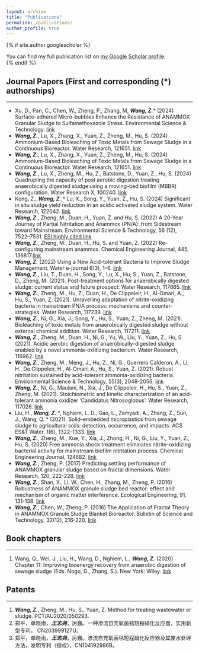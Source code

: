 ```yaml
---
layout: archive
title: "Publications"
permalink: /publications/
author_profile: true
---
```


{% if site.author.googlescholar %}
  <div class="wordwrap">You can find my full publication list on <a href="{{site.author.googlescholar}}">my Google Scholar profile</a>.</div>
{% endif %}

## Journal Papers (First and corresponding (*) authorships)
---

* Xu, D., Pan, C., Chen, W., Zheng, P., Zhang, M, **_Wang, Z._*** (2024) Surface-adhered Micro-bubbles Enhance the Resistance of ANAMMOX Granular Sludge to Sulfamethoxazole Stress. Environmental Science & Technology. [link](https://doi.org/10.1021/acs.est.4c09429)
* **_Wang, Z._**, Lu, X., Zhang, X., Yuan, Z., Zheng, M., Hu, S. (2024) Ammonium-Based Bioleaching of Toxic Metals from Sewage Sludge in a Continuous Bioreactor. Water Research, 121651. [link](https://www.sciencedirect.com/science/article/pii/S0043135424005529)
* **_Wang, Z._**, Lu, X., Zhang, X., Yuan, Z., Zheng, M., Hu, S. (2024) Ammonium-Based Bioleaching of Toxic Metals from Sewage Sludge in a Continuous Bioreactor. Water Research, 121651. [link](https://www.sciencedirect.com/science/article/pii/S0043135424005529)
* **_Wang, Z._**, Lu, X., Zheng, M., Hu, Z., Batstone, D., Yuan, Z., Hu, S. (2024) Quadrupling the capacity of post aerobic digestion treating anaerobically digested sludge using a moving-bed biofilm (MBBR) configuration. Water Research X, 100240. [link](https://www.sciencedirect.com/science/article/pii/S2589914724000306)
* Kong, Z., **_Wang, Z._**,* Lu, X., Song, Y., Yuan, Z., Hu, S. (2024) Significant in situ sludge yield reduction in an acidic activated sludge system. Water Research, 122042. [link](https://www.sciencedirect.com/science/article/pii/S0043135424009424)
* **_Wang, Z._**, Zheng, M., Duan, H., Yuan, Z. and Hu, S. (2022) A 20-Year Journey of Partial Nitritation and Anammox (PN/A): from Sidestream toward Mainstream. Environmental Science & Technology, 56 (12), 7522–7531. [ESI highly cited link](https://pubs.acs.org/doi/full/10.1021/acs.est.1c06107)
* **_Wang, Z._**, Zheng, M., Duan, H., Hu, S. and Yuan, Z. (2022) Re-configuring mainstream anammox. Chemical Engineering Journal, 445, 136817.[link](https://www.sciencedirect.com/science/article/pii/S1385894722023129)
* **_Wang, Z._** (2022) Using a New Acid-tolerant Bacteria to Improve Sludge Management. Water e-journal 6(3), 1–6. [link](https://web.archive.org/web/20220427171505id_/https://f.hubspotusercontent30.net/hubfs/14568786/Water%20e-journal/202108_006_003_018_Using%20a%20New%20Acid-tolerant%20Bacteria%20to%20Improve%20Sludge%20Management.pdf)
* **_Wang, Z._**, Liu, T., Duan, H., Song, Y., Lu, X., Hu, S., Yuan, Z., Batstone, D., Zheng, M. (2021). Post-treatment options for anaerobically digested sludge: current status and future prospect. Water Research, 117665. [link](https://www.sciencedirect.com/science/article/pii/S0043135421008605)
* **_Wang, Z._**, Zheng, M., Hu, Z., Duan, H., De Clippeleir, H., Al-Omari, A., Hu, S., Yuan, Z. (2021). Unravelling adaptation of nitrite-oxidizing bacteria in mainstream PN/A process: mechanisms and counter-strategies. Water Research, 117239. [link](https://www.sciencedirect.com/science/article/pii/S0043135421004371)
* **_Wang, Z._**, Ni, G., Xia, J., Song, Y., Hu, S., Yuan, Z., Zheng, M. (2021). Bioleaching of toxic metals from anaerobically digested sludge without external chemical addition. Water Research, 117211. [link](https://www.sciencedirect.com/science/article/pii/S0043135421004097)
* **_Wang, Z._**, Zheng, M., Duan, H., Ni, G., Yu, W., Liu, Y., Yuan, Z., Hu, S. (2021). Acidic aerobic digestion of anaerobically-digested sludge enabled by a novel ammonia-oxidizing bacterium. Water Research, 116962. [link](https://www.sciencedirect.com/science/article/pii/S0043135421001603)
* **_Wang, Z._**, Zheng, M., Meng, J., Hu, Z., Ni, G., Guerrero Calderon, A., Li, H., De Clippeleir, H., Al-Omari, A., Hu, S., Yuan, Z. (2021). Robust nitritation sustained by acid-tolerant ammonia-oxidizing bacteria. Environmental Science & Technology, 55(3), 2048-2056. [link](https://pubs.acs.org/doi/full/10.1021/acs.est.0c05181)
* **_Wang, Z._**, Ni, G., Maulani, N., Xia, J., De Clippeleir, H., Hu, S., Yuan, Z., Zheng, M. (2021). Stoichiometric and kinetic characterization of an acid-tolerant ammonia oxidizer ‘Candidatus Nitrosoglobus’. Water Research, 117026. [link](https://www.sciencedirect.com/science/article/pii/S0043135421002244)
* Liu, H., **_Wang, Z._** *, Nghiem, L. D., Gao, L., Zamyadi, A., Zhang, Z., Sun, J., Wang, Q. * (2021). Solid-embedded microplastics from sewage sludge to agricultural soils: detection, occurrence, and impacts. ACS ES&T Water. 1(6), 1322-1333. [link](https://pubs.acs.org/doi/full/10.1021/acsestwater.0c00218)
* **_Wang, Z._**, Zheng, M., Xue, Y., Xia, J., Zhong, H., Ni, G., Liu, Y., Yuan, Z., Hu, S. (2020) Free ammonia shock treatment eliminates nitrite-oxidizing bacterial activity for mainstream biofilm nitritation process. Chemical Engineering Journal, 124682. [link](https://www.sciencedirect.com/science/article/pii/S1385894720306732)
* **_Wang, Z._**, Zheng, P. (2017) Predicting settling performance of ANAMMOX granular sludge based on fractal dimensions. Water Research, 120, 222-228. [link](https://www.sciencedirect.com/science/article/pii/S0043135417302506)
* **_Wang, Z._**, Shan, X., Li, W., Chen, H., Zhang, M., Zheng, P. (2016) Robustness of ANAMMOX granule sludge bed reactor: effect and mechanism of organic matter interference. Ecological Engineering, 91, 131-138. [link](https://www.sciencedirect.com/science/article/pii/S0925857416301173)
* **_Wang, Z._**, Chen, W., Zheng, P. (2016) The Application of Fractal Theory in ANAMMOX Granule Sludge Blanket Bioreactor. Bulletin of Science and Technology, 32(12), 216-220. [link](https://edu.alljournals.cn/view_abstract.aspx?pcid=b5edd921f3d863e289b22f36e70174a7007b5f5e43d63598017d41bb67247657&cid=b47b31f6349f979b&jid=1402dc8e310fa70b472d328379e7aede&aid=3cd37a1bc5216b2c24bf1f465a073e46&yid=9f915c6f01de79c5&iid=59906b3b2830c2c5&referenced_num=)

## Book chapters
---

1.	Wang, Q., Wei, J., Liu, H., Wang, D., Nghiem, L., **_Wang, Z._** (2020) Chapter 11: Improving bioenergy recovery from anaerobic digestion of sewage sludge (Eds. Nogo, G., Zhang, S.). New York: Wiley. [link](https://books.google.com.au/books?hl=en&lr=&id=oEUoEAAAQBAJ&oi=fnd&pg=PA275&dq=info:IN7r-8eAjmoJ:scholar.google.com&ots=415DQmliXj&sig=zMVlIIegew5DlIM-2LXRss8gHMs&redir_esc=y#v=onepage&q&f=false)

## Patents
---

1.	**_Wang, Z._**, Zheng, M., Hu, S., Yuan, Z. Method for treating wastewater or sludge. PCT/AU2020/050293. [](https://patentimages.storage.googleapis.com/18/a3/d8/96ea315d5fbf69/WO2020237283A1.pdf)
2.  郑平，单晓雨，**_王志尧_**，厉巍。一种渗流自充氧菌毯短程硝化反应器，实用新型专利，
CN203999127U。
3.   郑平，单晓雨，**_王志尧_**，厉巍。渗流自充氧菌毯短程硝化反应器及其废水处理方法，发明专利（授权），CN104192986B。
 



